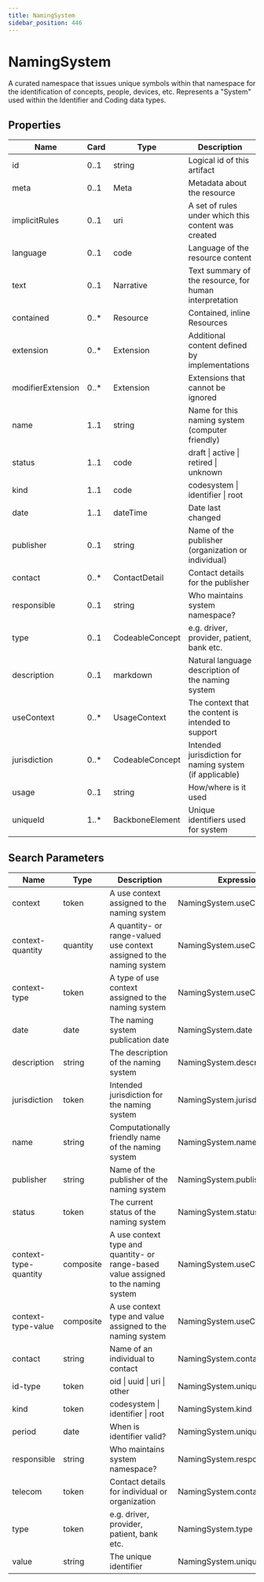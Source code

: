 ```yaml
---
title: NamingSystem
sidebar_position: 446
---
```


# NamingSystem

A curated namespace that issues unique symbols within that namespace for the identification of concepts, people,
devices, etc. Represents a "System" used within the Identifier and Coding data types.

## Properties

| Name              | Card  | Type            | Description                                             |
| ----------------- | ----- | --------------- | ------------------------------------------------------- |
| id                | 0..1  | string          | Logical id of this artifact                             |
| meta              | 0..1  | Meta            | Metadata about the resource                             |
| implicitRules     | 0..1  | uri             | A set of rules under which this content was created     |
| language          | 0..1  | code            | Language of the resource content                        |
| text              | 0..1  | Narrative       | Text summary of the resource, for human interpretation  |
| contained         | 0..\* | Resource        | Contained, inline Resources                             |
| extension         | 0..\* | Extension       | Additional content defined by implementations           |
| modifierExtension | 0..\* | Extension       | Extensions that cannot be ignored                       |
| name              | 1..1  | string          | Name for this naming system (computer friendly)         |
| status            | 1..1  | code            | draft \| active \| retired \| unknown                   |
| kind              | 1..1  | code            | codesystem \| identifier \| root                        |
| date              | 1..1  | dateTime        | Date last changed                                       |
| publisher         | 0..1  | string          | Name of the publisher (organization or individual)      |
| contact           | 0..\* | ContactDetail   | Contact details for the publisher                       |
| responsible       | 0..1  | string          | Who maintains system namespace?                         |
| type              | 0..1  | CodeableConcept | e.g. driver, provider, patient, bank etc.               |
| description       | 0..1  | markdown        | Natural language description of the naming system       |
| useContext        | 0..\* | UsageContext    | The context that the content is intended to support     |
| jurisdiction      | 0..\* | CodeableConcept | Intended jurisdiction for naming system (if applicable) |
| usage             | 0..1  | string          | How/where is it used                                    |
| uniqueId          | 1..\* | BackboneElement | Unique identifiers used for system                      |

## Search Parameters

| Name                  | Type      | Description                                                                         | Expression                    |
| --------------------- | --------- | ----------------------------------------------------------------------------------- | ----------------------------- |
| context               | token     | A use context assigned to the naming system                                         | NamingSystem.useContext.value |
| context-quantity      | quantity  | A quantity- or range-valued use context assigned to the naming system               | NamingSystem.useContext.value |
| context-type          | token     | A type of use context assigned to the naming system                                 | NamingSystem.useContext.code  |
| date                  | date      | The naming system publication date                                                  | NamingSystem.date             |
| description           | string    | The description of the naming system                                                | NamingSystem.description      |
| jurisdiction          | token     | Intended jurisdiction for the naming system                                         | NamingSystem.jurisdiction     |
| name                  | string    | Computationally friendly name of the naming system                                  | NamingSystem.name             |
| publisher             | string    | Name of the publisher of the naming system                                          | NamingSystem.publisher        |
| status                | token     | The current status of the naming system                                             | NamingSystem.status           |
| context-type-quantity | composite | A use context type and quantity- or range-based value assigned to the naming system | NamingSystem.useContext       |
| context-type-value    | composite | A use context type and value assigned to the naming system                          | NamingSystem.useContext       |
| contact               | string    | Name of an individual to contact                                                    | NamingSystem.contact.name     |
| id-type               | token     | oid \| uuid \| uri \| other                                                         | NamingSystem.uniqueId.type    |
| kind                  | token     | codesystem \| identifier \| root                                                    | NamingSystem.kind             |
| period                | date      | When is identifier valid?                                                           | NamingSystem.uniqueId.period  |
| responsible           | string    | Who maintains system namespace?                                                     | NamingSystem.responsible      |
| telecom               | token     | Contact details for individual or organization                                      | NamingSystem.contact.telecom  |
| type                  | token     | e.g. driver, provider, patient, bank etc.                                           | NamingSystem.type             |
| value                 | string    | The unique identifier                                                               | NamingSystem.uniqueId.value   |
